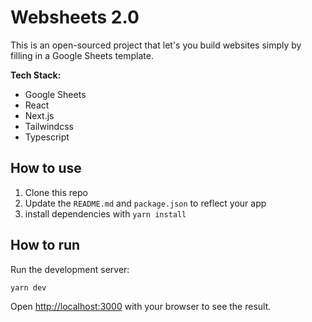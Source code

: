 # Websheets 2.0

This is an open-sourced project that let's you build websites simply by filling in a Google Sheets template.

**Tech Stack:**

- Google Sheets
- React
- Next.js
- Tailwindcss
- Typescript

## How to use

1. Clone this repo
2. Update the `README.md` and `package.json` to reflect your app
3. install dependencies with `yarn install`

## How to run

Run the development server:

```bash
yarn dev
```

Open [http://localhost:3000](http://localhost:3000) with your browser to see the result.
